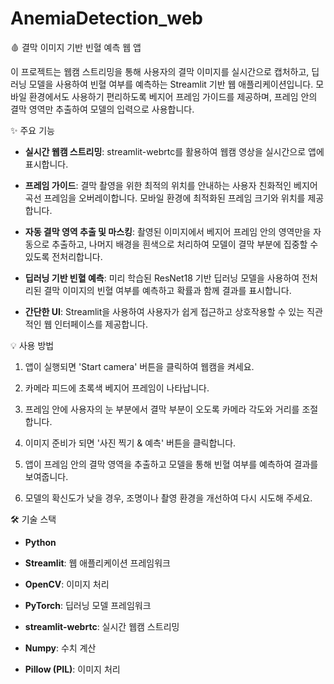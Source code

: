 # AnemiaDetection_web
🩸 결막 이미지 기반 빈혈 예측 웹 앱

이 프로젝트는 웹캠 스트리밍을 통해 사용자의 결막 이미지를 실시간으로 캡처하고, 딥러닝 모델을 사용하여 빈혈 여부를 예측하는 Streamlit 기반 웹 애플리케이션입니다. 모바일 환경에서도 사용하기 편리하도록 베지어 프레임 가이드를 제공하며, 프레임 안의 결막 영역만 추출하여 모델의 입력으로 사용합니다.

✨ 주요 기능

- **실시간 웹캠 스트리밍**: streamlit-webrtc를 활용하여 웹캠 영상을 실시간으로 앱에 표시합니다.

- **프레임 가이드**: 결막 촬영을 위한 최적의 위치를 안내하는 사용자 친화적인 베지어 곡선 프레임을 오버레이합니다. 모바일 환경에 최적화된 프레임 크기와 위치를 제공합니다.

- **자동 결막 영역 추출 및 마스킹**: 촬영된 이미지에서 베지어 프레임 안의 영역만을 자동으로 추출하고, 나머지 배경을 흰색으로 처리하여 모델이 결막 부분에 집중할 수 있도록 전처리합니다.

- **딥러닝 기반 빈혈 예측**: 미리 학습된 ResNet18 기반 딥러닝 모델을 사용하여 전처리된 결막 이미지의 빈혈 여부를 예측하고 확률과 함께 결과를 표시합니다.

- **간단한 UI**: Streamlit을 사용하여 사용자가 쉽게 접근하고 상호작용할 수 있는 직관적인 웹 인터페이스를 제공합니다.

💡 사용 방법

1. 앱이 실행되면 'Start camera' 버튼을 클릭하여 웹캠을 켜세요.

2. 카메라 피드에 초록색 베지어 프레임이 나타납니다.

3. 프레임 안에 사용자의 눈 부분에서 결막 부분이 오도록 카메라 각도와 거리를 조절합니다.

4. 이미지 준비가 되면 '사진 찍기 & 예측' 버튼을 클릭합니다.

5. 앱이 프레임 안의 결막 영역을 추출하고 모델을 통해 빈혈 여부를 예측하여 결과를 보여줍니다.

6. 모델의 확신도가 낮을 경우, 조명이나 촬영 환경을 개선하여 다시 시도해 주세요.

🛠 기술 스택

- **Python**

- **Streamlit**: 웹 애플리케이션 프레임워크

- **OpenCV**: 이미지 처리

- **PyTorch**: 딥러닝 모델 프레임워크

- **streamlit-webrtc**: 실시간 웹캠 스트리밍
  
- **Numpy**: 수치 계산

- **Pillow (PIL)**: 이미지 처리
